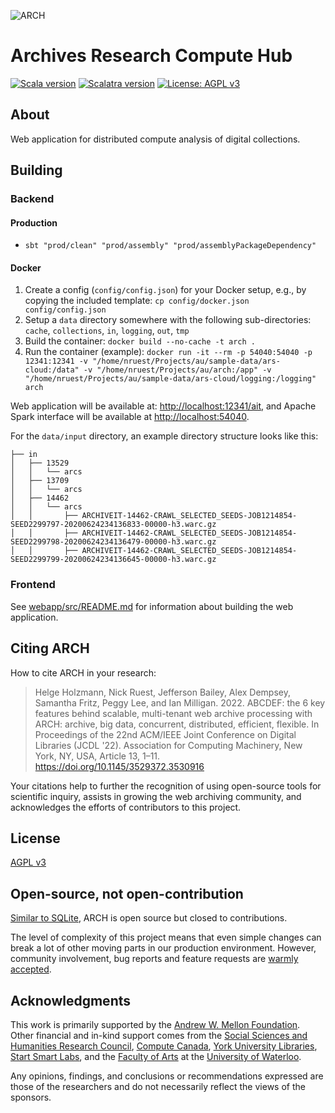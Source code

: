 ![ARCH](https://user-images.githubusercontent.com/218561/163210935-fba83e09-56f5-486d-a13f-368a63a66b82.png)

# Archives Research Compute Hub

[![Scala version](https://img.shields.io/badge/Scala%20version-2.12.8-blue)](https://scala-lang.org/)
[![Scalatra version](https://img.shields.io/badge/Scalatra%20version-2.5.4-blue)](https://scalatra.org/)
[![License: AGPL v3](https://img.shields.io/badge/License-AGPL_v3-blue.svg)](./LICENSE)

## About

Web application for distributed compute analysis of digital collections.

## Building

### Backend

#### Production

* `sbt "prod/clean" "prod/assembly" "prod/assemblyPackageDependency"`

#### Docker

1. Create a config (`config/config.json`) for your Docker setup, e.g., by copying the included template: `cp config/docker.json config/config.json`
2. Setup a `data` directory somewhere with the following sub-directories: `cache`, `collections`, `in`, `logging`, `out`, `tmp`
3. Build the container: `docker build --no-cache -t arch .`
4. Run the container (example): `docker run -it --rm -p 54040:54040 -p 12341:12341 -v "/home/nruest/Projects/au/sample-data/ars-cloud:/data" -v "/home/nruest/Projects/au/arch:/app" -v "/home/nruest/Projects/au/sample-data/ars-cloud/logging:/logging" arch`

Web application will be available at: [http://localhost:12341/ait](http://localhost:12341/ait), and Apache Spark interface will be available at [http://localhost:54040](http://localhost:54040).

For the `data/input` directory, an example directory structure looks like this:

```
├── in
│   ├── 13529
│   │   └── arcs
│   ├── 13709
│   │   └── arcs
│   ├── 14462
│   │   └── arcs
│   │       ├── ARCHIVEIT-14462-CRAWL_SELECTED_SEEDS-JOB1214854-SEED2299797-20200624234136833-00000-h3.warc.gz
│   │       ├── ARCHIVEIT-14462-CRAWL_SELECTED_SEEDS-JOB1214854-SEED2299798-20200624234136479-00000-h3.warc.gz
│   │       ├── ARCHIVEIT-14462-CRAWL_SELECTED_SEEDS-JOB1214854-SEED2299799-20200624234136645-00000-h3.warc.gz
```

### Frontend

See [webapp/src/README.md](webapp/src/README.md) for information about building the web application.

## Citing ARCH

How to cite ARCH in your research:

> Helge Holzmann, Nick Ruest, Jefferson Bailey, Alex Dempsey, Samantha Fritz, Peggy Lee, and Ian Milligan. 2022. ABCDEF: the 6 key features behind scalable, multi-tenant web archive processing with ARCH: archive, big data, concurrent, distributed, efficient, flexible. In Proceedings of the 22nd ACM/IEEE Joint Conference on Digital Libraries (JCDL '22). Association for Computing Machinery, New York, NY, USA, Article 13, 1–11. https://doi.org/10.1145/3529372.3530916

Your citations help to further the recognition of using open-source tools for scientific inquiry, assists in growing the web archiving community, and acknowledges the efforts of contributors to this project.

## License

[AGPL v3](/LICENSE)

## Open-source, not open-contribution

[Similar to SQLite](https://www.sqlite.org/copyright.html), ARCH is open source but closed to contributions.

The level of complexity of this project means that even simple changes can break a lot of other moving parts in our production environment. However, community involvement, bug reports and feature requests are [warmly accepted](https://support.archive-it.org/hc/en-us/articles/11182827989268-Submit-an-ARCH-support-request).

## Acknowledgments

This work is primarily supported by the [Andrew W. Mellon Foundation](https://mellon.org/). Other financial and in-kind support comes from the [Social Sciences and Humanities Research Council](http://www.sshrc-crsh.gc.ca/), [Compute Canada](https://www.computecanada.ca/), [York University Libraries](https://www.library.yorku.ca/web/), [Start Smart Labs](http://www.startsmartlabs.com/), and the [Faculty of Arts](https://uwaterloo.ca/arts/) at the [University of Waterloo](https://uwaterloo.ca/).

Any opinions, findings, and conclusions or recommendations expressed are those of the researchers and do not necessarily reflect the views of the sponsors.
